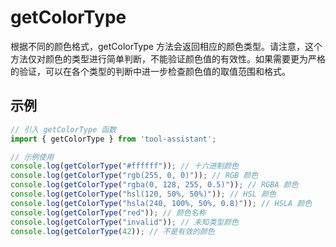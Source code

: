 # getColorType

根据不同的颜色格式，getColorType 方法会返回相应的颜色类型。请注意，这个方法仅对颜色的类型进行简单判断，不能验证颜色值的有效性。如果需要更为严格的验证，可以在各个类型的判断中进一步检查颜色值的取值范围和格式。

## 示例

```javascript
// 引入 getColorType 函数
import { getColorType } from 'tool-assistant'; 

// 示例使用
console.log(getColorType("#ffffff")); // 十六进制颜色
console.log(getColorType("rgb(255, 0, 0)")); // RGB 颜色
console.log(getColorType("rgba(0, 128, 255, 0.5)")); // RGBA 颜色
console.log(getColorType("hsl(120, 50%, 50%)")); // HSL 颜色
console.log(getColorType("hsla(240, 100%, 50%, 0.8)")); // HSLA 颜色
console.log(getColorType("red")); // 颜色名称
console.log(getColorType("invalid")); // 未知类型颜色
console.log(getColorType(42)); // 不是有效的颜色
```

